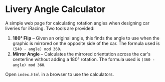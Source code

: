 # Livery Angle Calculator

A simple web page for calculating rotation angles when designing car liveries for iRacing. Two tools are provided:

1. **180° Flip** – Given an original angle, this finds the angle to use when the graphic is mirrored on the opposite side of the car. The formula used is `(540 - angle) mod 360`.
2. **Mirror Angle** – Calculates the mirrored orientation across the car's centerline without adding a 180° rotation. The formula used is `(360 - angle) mod 360`.

Open `index.html` in a browser to use the calculators.
